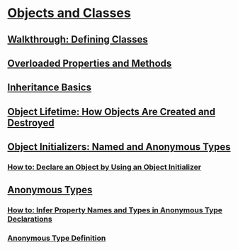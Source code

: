 # [Objects and Classes](index.md)
## [Walkthrough: Defining Classes](walkthrough-defining-classes.md)
## [Overloaded Properties and Methods](overloaded-properties-and-methods.md)
## [Inheritance Basics](inheritance-basics.md)
## [Object Lifetime: How Objects Are Created and Destroyed](object-lifetime-how-objects-are-created-and-destroyed.md)
## [Object Initializers: Named and Anonymous Types](object-initializers-named-and-anonymous-types.md)
### [How to: Declare an Object by Using an Object Initializer](how-to-declare-an-object-by-using-an-object-initializer.md)
## [Anonymous Types](anonymous-types.md)
### [How to: Infer Property Names and Types in Anonymous Type Declarations](how-to-infer-property-names-and-types-in-anonymous-type-declarations.md)
### [Anonymous Type Definition](anonymous-type-definition.md)
